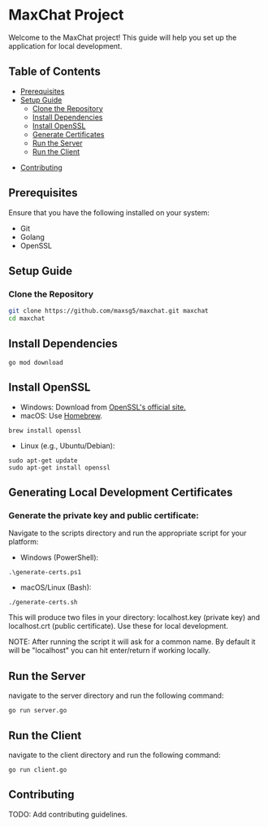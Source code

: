 # MaxChat Project

Welcome to the MaxChat project! This guide will help you set up the application for local development.

## Table of Contents

- [Prerequisites](#prerequisites)
- [Setup Guide](#setup-guide)
  - [Clone the Repository](#clone-the-repository)
  - [Install Dependencies](#install-dependencies)
  - [Install OpenSSL](#install-openssl)
  <!-- - [Set OPENSSL_CFG_PATH](#set-openssl_cfg_path) -->
  - [Generate Certificates](#generating-local-development-certificates)
  - [Run the Server](#run-the-server)
  - [Run the Client](#run-the-client)
<!-- - [Additional Configuration](#additional-configuration) -->
<!-- - [Access the Application](#access-the-application) -->
- [Contributing](#contributing)

## Prerequisites
Ensure that you have the following installed on your system:
- Git
- Golang
- OpenSSL

## Setup Guide

### Clone the Repository

```bash
git clone https://github.com/maxsg5/maxchat.git maxchat
cd maxchat
```

## Install Dependencies

```
go mod download
```

## Install OpenSSL
- Windows: Download from [OpenSSL's official site.](https://www.openssl.org/source/)
- macOS: Use [Homebrew](https://brew.sh/). 
```
brew install openssl
```
- Linux (e.g., Ubuntu/Debian):
```
sudo apt-get update
sudo apt-get install openssl
```



## Generating Local Development Certificates

### Generate the private key and public certificate:
Navigate to the scripts directory and run the appropriate script for your platform:
- Windows (PowerShell):
```
.\generate-certs.ps1
```
- macOS/Linux (Bash):
```
./generate-certs.sh
```
This will produce two files in your directory: localhost.key (private key) and localhost.crt (public certificate). Use these for local development. 

NOTE: After running the script it will ask for a common name. By default it will be "localhost" you can hit enter/return if working locally.

## Run the Server
navigate to the server directory and run the following command:
```
go run server.go
```

## Run the Client
navigate to the client directory and run the following command:
```
go run client.go
```

## Contributing
TODO: Add contributing guidelines.